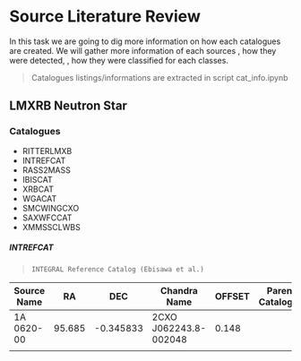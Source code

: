 # Source Literature Review

In this task we are going to dig more information on how each catalogues are created. We will gather more information of each sources , how they were detected, , how they were classified for each classes.

> Catalogues listings/informations are extracted in script cat_info.ipynb

## LMXRB Neutron Star

### Catalogues

* RITTERLMXB
* INTREFCAT
* RASS2MASS
* IBISCAT
* XRBCAT
* WGACAT
* SMCWINGCXO
* SAXWFCCAT
* XMMSSCLWBS

##### INTREFCAT

> ```
> INTEGRAL Reference Catalog (Ebisawa et al.)
> ```

| Source Name | RA     | DEC       | Chandra Name          | OFFSET | Parent Catalogue | Parent Classification | Link | Notes |
| ----------- | ------ | --------- | --------------------- | ------ | ---------------- | --------------------- | ---- | ----- |
| 1A 0620-00  | 95.685 | -0.345833 | 2CXO J062243.8-002048 | 0.148  |                  |                       |      |       |
|             |        |           |                       |        |                  |                       |      |       |
